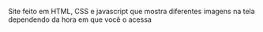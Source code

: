 Site feito em HTML, CSS e javascript que mostra diferentes imagens na tela dependendo da hora em que você o acessa
